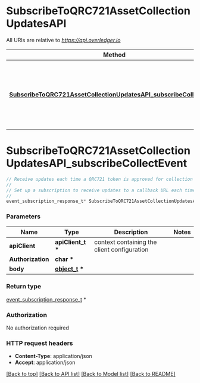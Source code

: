 # SubscribeToQRC721AssetCollectionUpdatesAPI

All URIs are relative to *https://api.overledger.io*

Method | HTTP request | Description
------------- | ------------- | -------------
[**SubscribeToQRC721AssetCollectionUpdatesAPI_subscribeCollectEvent**](SubscribeToQRC721AssetCollectionUpdatesAPI.md#SubscribeToQRC721AssetCollectionUpdatesAPI_subscribeCollectEvent) | **POST** /v2/tokenise/tokens/subscription/qrc721/collect | Receive updates each time a QRC721 token is approved for collection or collected


# **SubscribeToQRC721AssetCollectionUpdatesAPI_subscribeCollectEvent**
```c
// Receive updates each time a QRC721 token is approved for collection or collected
//
// Set up a subscription to receive updates to a callback URL each time a QRC721 token is either approved for collected or collected. Use the type \"Approve Asset Collect\" to receive an update each time a token has been approved for collection, or use the type \"Collect Asset\" to receive an update each time a token has been collected.
//
event_subscription_response_t* SubscribeToQRC721AssetCollectionUpdatesAPI_subscribeCollectEvent(apiClient_t *apiClient, char * Authorization, object_t * body);
```

### Parameters
Name | Type | Description  | Notes
------------- | ------------- | ------------- | -------------
**apiClient** | **apiClient_t \*** | context containing the client configuration |
**Authorization** | **char \*** |  | 
**body** | **[object_t](object.md) \*** |  | 

### Return type

[event_subscription_response_t](event_subscription_response.md) *


### Authorization

No authorization required

### HTTP request headers

 - **Content-Type**: application/json
 - **Accept**: application/json

[[Back to top]](#) [[Back to API list]](../README.md#documentation-for-api-endpoints) [[Back to Model list]](../README.md#documentation-for-models) [[Back to README]](../README.md)

